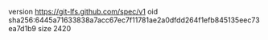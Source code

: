 version https://git-lfs.github.com/spec/v1
oid sha256:6445a71633838a7acc67ec7f11781ae2a0dfdd264f1efb845135eec73ea7d1b9
size 2420
